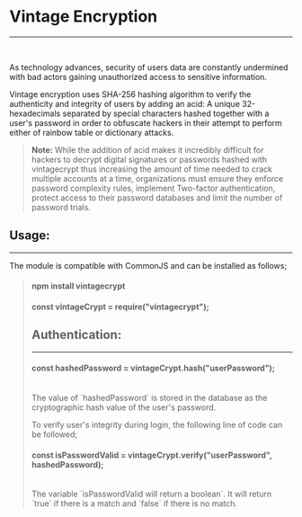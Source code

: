 <h1>Vintage Encryption</h1><hr/><br/>
<p>As technology advances, security of users data are constantly undermined with bad actors gaining unauthorized access to sensitive information.</p>
<p>Vintage encryption uses SHA-256 hashing algorithm to verify the authenticity and integrity of users by adding an acid: A unique 32-hexadecimals separated by special characters hashed together with a user's password in order to obfuscate hackers in their attempt to perform either of rainbow table or dictionary attacks.</p>

> <b>Note:</b> While the addition of acid makes it incredibly difficult for hackers to decrypt digital signatures or passwords hashed with vintagecrypt thus increasing the amount of time needed to crack multiple accounts at a time, organizations must ensure they enforce password complexity rules, implement Two-factor authentication, protect access to their password databases and limit the number of password trials.

>

<h2>Usage:</h2><hr/>
<p>The module is compatible with CommonJS and can be installed as follows; </p>

> <h4>npm install vintagecrypt</h4>
>
> <h4>const vintageCrypt = require("vintagecrypt");</h4>
>
> <h2>Authentication:</h2><hr/>
> <h4>const hashedPassword = vintageCrypt.hash("userPassword");</h4><br/>
> The value of `hashedPassword` is stored in the database as the cryptographic hash value of the user's password.<br/>
>
> To verify user's integrity during login, the following line of code can be followed;
>
> <h4>const isPasswordValid = vintageCrypt.verify("userPassword", hashedPassword);</h4><br>
> The variable `isPasswordValid will return a boolean`. It will return `true` if there is a match and `false` if there is no match.
